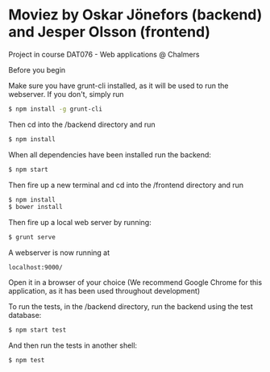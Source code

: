 # Moviez by Oskar Jönefors (backend) and Jesper Olsson (frontend)
Project in course DAT076 - Web applications @ Chalmers

Before you begin

Make sure you have grunt-cli installed, as it will be used to run the webserver. If you don't, simply run

```bash
$ npm install -g grunt-cli
```

Then cd into the /backend directory and run

```bash
$ npm install
```
When all dependencies have been installed run the backend:

```bash
$ npm start
```
Then fire up a new terminal and cd into the /frontend directory and run 

```bash
$ npm install
$ bower install
```
Then fire up a local web server by running: 

```bash
$ grunt serve
```
A webserver is now running at 
```
localhost:9000/
```
Open it in a browser of your choice (We recommend Google Chrome for this application, as it has been used throughout development)  

To run the tests, in the /backend directory, run the backend using the test database:  

```bash
$ npm start test
```
  And then run the tests in another shell:
  
```bash
$ npm test
```
